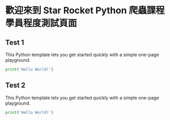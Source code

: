 # 歡迎來到 Star Rocket Python 爬蟲課程學員程度測試頁面

## Test 1
This Python template lets you get started quickly with a simple one-page playground.

```python runnable
print('Hello World!')
```

## Test 2
This Python template lets you get started quickly with a simple one-page playground.

```python runnable
print('Hello World!')
```


